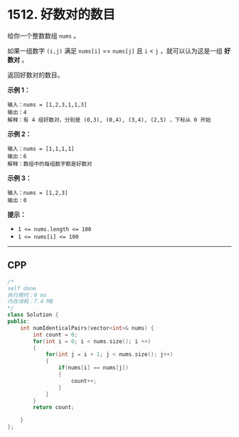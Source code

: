 # 1512. 好数对的数目

给你一个整数数组 `nums` 。

如果一组数字 `(i,j)` 满足 `nums[i]` == `nums[j]` 且 `i` < `j` ，就可以认为这是一组 **好数对** 。

返回好数对的数目。

 

**示例 1：**

```
输入：nums = [1,2,3,1,1,3]
输出：4
解释：有 4 组好数对，分别是 (0,3), (0,4), (3,4), (2,5) ，下标从 0 开始
```

**示例 2：**

```
输入：nums = [1,1,1,1]
输出：6
解释：数组中的每组数字都是好数对
```

**示例 3：**

```
输入：nums = [1,2,3]
输出：0
```

 

**提示：**

- `1 <= nums.length <= 100`
- `1 <= nums[i] <= 100`

***

## CPP

```cpp
/*
self done
执行用时：0 ms
内存消耗：7.4 MB
*/
class Solution {
public:
    int numIdenticalPairs(vector<int>& nums) {
        int count = 0;
        for(int i = 0; i < nums.size(); i ++)
        {
            for(int j = i + 1; j < nums.size(); j++)
            {
                if(nums[i] == nums[j])
                {
                    count++;
                }
            }
        }
        return count;

    }
};
```

